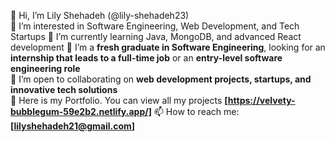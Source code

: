 👋 Hi, I’m Lily Shehadeh (@lily-shehadeh23)  
👀 I’m interested in Software Engineering, Web Development, and Tech Startups 
🌱 I’m currently learning Java, MongoDB, and advanced React development 
💼 I’m a **fresh graduate in Software Engineering**, looking for an **internship that leads to a full-time job** or an **entry-level software engineering role**  
💞️ I’m open to collaborating on **web development projects, startups, and innovative tech solutions**  
💼 Here is my Portfolio. You can view all my projects **[https://velvety-bubblegum-59e2b2.netlify.app/]**
📫 How to reach me: **[lilyshehadeh21@gmail.com]**   
